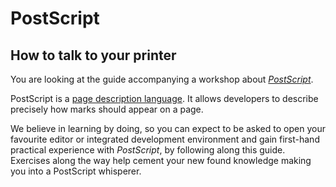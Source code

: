 # PostScript
## How to talk to your printer
You are looking at the guide accompanying a workshop about [_PostScript_][adobe:postscript].

PostScript is a [page description language][wikipedia:pdl]. It allows developers to describe precisely how marks should appear on a page.

We believe in learning by doing, so you can expect to be asked to open your favourite editor or integrated development environment and gain first-hand practical experience with _PostScript_, by following along this guide. Exercises along the way help cement your new found knowledge making you into a PostScript whisperer.

[adobe:postscript]: https://www.adobe.com/products/postscript.html
[wikipedia:pdl]: https://en.wikipedia.org/wiki/Page_description_language
[wikipedia:postscript]: https://en.wikipedia.org/wiki/PostScript
